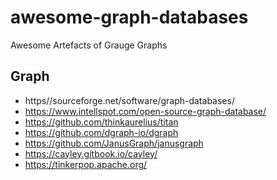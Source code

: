 # awesome-graph-databases
Awesome Artefacts of Grauge Graphs

## Graph
- https//sourceforge.net/software/graph-databases/
- https://www.intellspot.com/open-source-graph-database/
- https://github.com/thinkaurelius/titan
- https://github.com/dgraph-io/dgraph
- https://github.com/JanusGraph/janusgraph
- https://cayley.gitbook.io/cayley/
- https://tinkerpop.apache.org/
